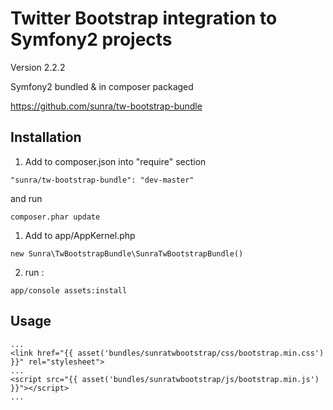 Twitter Bootstrap integration to Symfony2 projects
==================================
Version 2.2.2


Symfony2 bundled & in composer packaged

https://github.com/sunra/tw-bootstrap-bundle



Installation
------------

1. Add to composer.json into "require" section
```
"sunra/tw-bootstrap-bundle": "dev-master"
```
and run 
```
composer.phar update
```

1. Add to app/AppKernel.php
```
new Sunra\TwBootstrapBundle\SunraTwBootstrapBundle()
```

2. run :
```
app/console assets:install
```


Usage
-----
```
...
<link href="{{ asset('bundles/sunratwbootstrap/css/bootstrap.min.css') }}" rel="stylesheet">
...
<script src="{{ asset('bundles/sunratwbootstrap/js/bootstrap.min.js') }}"></script>
...

```